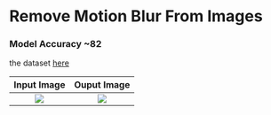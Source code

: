 # Remove Motion Blur From Images

### Model Accuracy ~82

the dataset [here](https://www.kaggle.com/datasets/kwentar/blur-dataset)

   Input Image             |        Ouput Image
:-------------------------:|:-------------------------:
<img src="/assets/input.png">  |  <img src="/assets/output.png">
